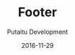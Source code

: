 ---
title: Footer
text: 'Kimberly, Chung Han Liu 2016'
meta:
    id: d27bd9b77239ed4ed6384199c0867d749f549842
    parentId: ""
    language: en
date: '2016-11-29'
author: 'Putaitu Development'
---